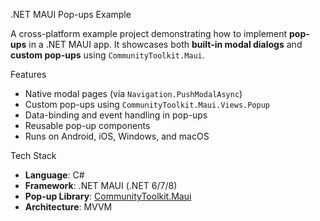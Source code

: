 .NET MAUI Pop-ups Example

A cross-platform example project demonstrating how to implement **pop-ups** in a .NET MAUI app. It showcases both **built-in modal dialogs** and **custom pop-ups** using `CommunityToolkit.Maui`.

Features

-  Native modal pages (via `Navigation.PushModalAsync`)
-  Custom pop-ups using `CommunityToolkit.Maui.Views.Popup`
-  Data-binding and event handling in pop-ups
-  Reusable pop-up components
-  Runs on Android, iOS, Windows, and macOS

 Tech Stack

- **Language**: C#
- **Framework**: .NET MAUI (.NET 6/7/8)
- **Pop-up Library**: [CommunityToolkit.Maui](https://learn.microsoft.com/en-us/dotnet/communitytoolkit/maui/)
- **Architecture**: MVVM


